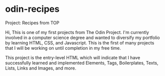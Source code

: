 # odin-recipes
Project: Recipes from TOP

Hi, This is one of my first projects from The Odin Project. I'm currently involved in a computer science degree and wanted to diversify my portfolio by learning HTML, CSS, and Javascript. This is the first of many projects that I will be working on until completion in my free time.

This project is the entry-level HTML which will indicate that I have successfully learned and implemented Elements, Tags, Boilerplates, Texts, Lists, Links and Images, and more.


